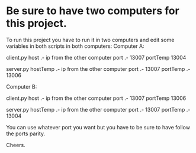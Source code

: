 # Be sure to have two computers for this project. 

To run this project you have to run it in two computers and edit some variables in both scripts in both computers:
Computer A: 

client.py
host .- ip from the other computer
port  .- 13007
portTemp 13004

server.py
hostTemp .- ip from the other computer
port .- 13007
portTemp .- 13006


Computer B:

client.py
host .- ip from the other computer
port  .- 13007
portTemp 13006

server.py
hostTemp .- ip from the other computer
port .- 13007
portTemp .- 13004

You can use whatever port you want but you have to be sure to have follow the ports parity.

Cheers.
